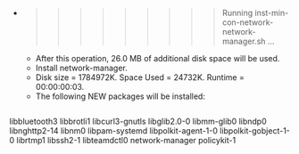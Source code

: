 * >>>>>>>>> Running inst-min-con-network-network-manager.sh ...
  * After this operation, 26.0 MB of additional disk space will be used.
  * Install network-manager.
  * Disk size = 1784972K. Space Used = 24732K. Runtime = 00:00:00:03.
  * The following NEW packages will be installed:
  ```bash
libbluetooth3 libbrotli1 libcurl3-gnutls libglib2.0-0 libmm-glib0
libndp0 libnghttp2-14 libnm0 libpam-systemd libpolkit-agent-1-0
libpolkit-gobject-1-0 librtmp1 libssh2-1 libteamdctl0 network-manager
policykit-1
  ```
